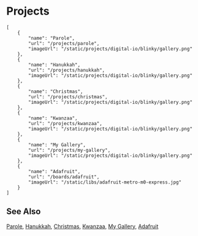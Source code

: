 <!-- This file is generated from pxtarget.json during "pxt serve". Do not edit. -->

# Projects

<!-- replace -->

```codecard
[
    {
        "name": "Parole",
        "url": "/projects/parole",
        "imageUrl": "/static/projects/digital-io/blinky/gallery.png"
    },
    {
        "name": "Hanukkah",
        "url": "/projects/hanukkah",
        "imageUrl": "/static/projects/digital-io/blinky/gallery.png"
    },
    {
        "name": "Christmas",
        "url": "/projects/christmas",
        "imageUrl": "/static/projects/digital-io/blinky/gallery.png"
    },
    {
        "name": "Kwanzaa",
        "url": "/projects/kwanzaa",
        "imageUrl": "/static/projects/digital-io/blinky/gallery.png"
    },
    {
        "name": "My Gallery",
        "url": "/projects/my-gallery",
        "imageUrl": "/static/projects/digital-io/blinky/gallery.png"
    },
    {
        "name": "Adafruit",
        "url": "/boards/adafruit",
        "imageUrl": "/static/libs/adafruit-metro-m0-express.jpg"
    }
]
```

## See Also

[Parole](/projects/parole),
[Hanukkah](/projects/hanukkah),
[Christmas](/projects/christmas),
[Kwanzaa](/projects/kwanzaa),
[My Gallery](/projects/my-gallery),
[Adafruit](/boards/adafruit)
